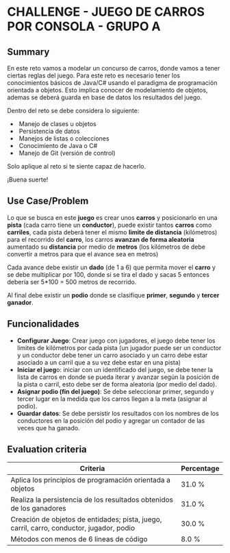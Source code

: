# CHALLENGE - JUEGO DE CARROS POR CONSOLA - GRUPO A #

## Summary ##

En este reto vamos a modelar un concurso de carros, donde vamos a tener ciertas reglas del juego. Para este reto es necesario tener los conocimientos básicos de Java/C\# usando el paradigma de programación orientada a objetos. Esto implica conocer de modelamiento de objetos, ademas se deberá guarda en base de datos los resultados del juego.

Dentro del reto se debe considera lo siguiente:

 *   Manejo de clases u objetos
 *   Persistencia de datos
 *   Manejos de listas o colecciones
 *   Conocimiento de Java o C\#
 *   Manejo de Git (versión de control)

  


Solo aplique al reto si te siente capaz de hacerlo.

¡Buena suerte!

## Use Case/Problem ##

Lo que se busca en este **juego** es crear unos **carros** y posicionarlo en una **pista** (cada carro tiene un **conductor**), puede existir tantos **carros** como **carriles**, cada pista deberá tener el mismo **limite de distancia** (kilómetros) para el recorrido del **carro**, los carros **avanzan de forma aleatoria** aumentado su **distancia** por medio de **metros** (los kilómetros de debe convertir a metros para que el avance sea en metros)

  


Cada avance debe existir un **dado** (de 1 a 6) que permita mover el **carro** y se debe multiplicar por 100, donde si se tira el dado y sacas 5 entonces debería ser 5\*100 = 500 metros de recorrido.

  


Al final debe existir un **podio** donde se clasifique **primer**, **segundo** y **tercer ganador**.

  


## Funcionalidades ##

  


 *  **Configurar Juego**\: Crear juego con jugadores, el juego debe tener los limites de kilómetros por cada pista (un jugador puede ser un conductor y un conductor debe tener un carro asociado y un carro debe estar asociado a un carril que a su vez debe estar en una pista)
 *  **Iniciar el jueg**o: iniciar con un identificado del juego, se debe tener la lista de carros en donde se pueda iterar y avanzar según la posición de la pista o carril, esto debe ser de forma aleatoria (por medio del dado).
 *  **Asignar podio (fin del juego)**\: Se debe seleccionar primer, segundo y tercer lugar en la medida que los carros llegan a la meta (asignar al podio).
 *  **Guardar datos**\: Se debe persistir los resultados con los nombres de los conductores en la posición del podio y agregar un contador de las veces que ha ganado.

## Evaluation criteria ##

| Criteria                                                                                 | Percentage |
| ---------------------------------------------------------------------------------------- | ---------- |
| Aplica los principios de programación orientada a objetos                                | 31.0 %     |
| Realiza la persistencia de los resultados obtenidos de los ganadores                     | 31.0 %     |
| Creación de objetos de entidades; pista, juego, carril, carro, conductor, jugador, podio | 30.0 %     |
| Métodos con menos de 6 lineas de código                                                  | 8.0 %      |